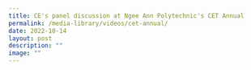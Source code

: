 ```yaml
---
title: CE's panel discussion at Ngee Ann Polytechnic's CET Annual
permalink: /media-library/videos/cet-annual/
date: 2022-10-14
layout: post
description: ""
image: ""
---
```

